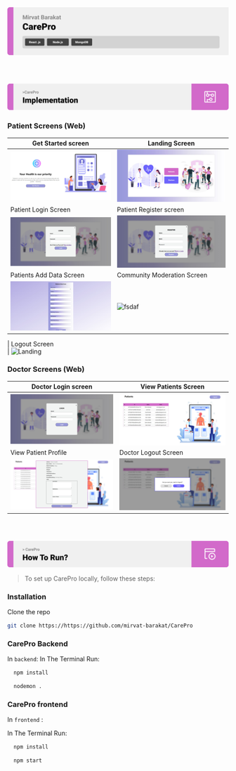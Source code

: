 <img src="./readme/Titles/title1.svg"/>

<br><br>

<!-- Implementation -->
<img src="./readme/Titles/title4.svg"/>

### Patient Screens (Web)

| Get Started screen                                          | Landing Screen                               |
| ----------------------------------------------------- | --------------------------------------------------- |
| ![Landing](./readme/Implementation/Getstarted.jpg) | ![fsdaf](./readme/Implementation/LandingPage.jpg) |
| Patient Login Screen                               | Patient Register screen                               |
| ![Landing](./readme/Implementation/Patientslogin.jpg) | ![fsdaf](./readme/Implementation/Patientsregister.jpg) |
| Patients Add Data Screen                           | Community Moderation Screen                         |
| ![Landing](./readme/Implementation/Patientsdataform.jpg) | ![fsdaf](./readme/Implementation/Admin6.jpg) |

| Logout Screen  
| ![Landing](./readme/assets/Implementation/Admin7.jpg)

### Doctor Screens (Web)

| Doctor Login screen                                          | View Patients Screen                               |
| ----------------------------------------------------- | --------------------------------------------------- |
| ![Landing](./readme/Implementation/Doctorslogin.jpg) | ![fsdaf](./readme/Implementation/Doctor'sviewpatients.jpg) |
| View Patient Profile                              | Doctor Logout Screen                               |
| ![Landing](./readme/Implementation/viewpatientprofile.jpg) | ![fsdaf](./readme/Implementation/Logoutdoctors.jpg) |

<br><br>

<!-- How to run -->
<img src="./readme/Titles/title6.svg"/>

> To set up CarePro locally, follow these steps:

### Installation

 Clone the repo
   ```sh
   git clone https://https://github.com/mirvat-barakat/CarePro
   ```

### CarePro Backend

In `backend`:
In The Terminal Run:
```sh
  npm install
```

```sh
  nodemon .
```

### CarePro frontend

In `frontend` :

In The Terminal Run:

```sh
  npm install
```
```sh
  npm start
```

<br>
